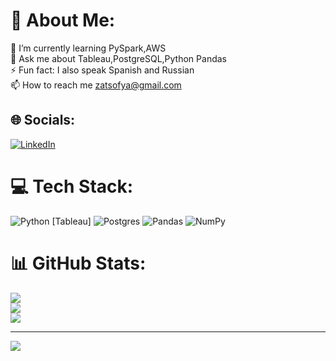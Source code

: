 # 💫 About Me:
🌱 I’m currently learning PySpark,AWS <br> 💬 Ask me about Tableau,PostgreSQL,Python Pandas<br> ⚡ Fun fact: I also speak Spanish and Russian<br>📫 How to reach me zatsofya@gmail.com

## 🌐 Socials:
[![LinkedIn](https://img.shields.io/badge/LinkedIn-%230077B5.svg?logo=linkedin&logoColor=white)](https://www.linkedin.com/in/sofya-zats-70798a358/)

# 💻 Tech Stack:
![Python](https://img.shields.io/badge/python-3670A0?style=for-the-badge&logo=python&logoColor=ffdd54) [Tableau] ![Postgres](https://img.shields.io/badge/postgres-%23316192.svg?style=for-the-badge&logo=postgresql&logoColor=white) ![Pandas](https://img.shields.io/badge/pandas-%23150458.svg?style=for-the-badge&logo=pandas&logoColor=white) ![NumPy](https://img.shields.io/badge/numpy-%23013243.svg?style=for-the-badge&logo=numpy&logoColor=white)
# 📊 GitHub Stats:
![](https://github-readme-stats.vercel.app/api?username=Sofya-Zats&theme=dark&hide_border=false&include_all_commits=false&count_private=false)<br/>
![](https://nirzak-streak-stats.vercel.app/?user=Sofya-Zats&theme=dark&hide_border=false)<br/>
![](https://github-readme-stats.vercel.app/api/top-langs/?username=Sofya-Zats&theme=dark&hide_border=false&include_all_commits=false&count_private=false&layout=compact)

---
[![](https://visitcount.itsvg.in/api?id=Sofya-Zats&icon=0&color=0)](https://visitcount.itsvg.in)


